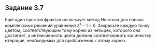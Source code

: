 ## Задание 3.7

Ещё один простой фрактал использует метод Ньютона для поиска комплексных решений
уравнения z<sup>4</sup> - 1 = 0. Закрасьте каждую точку цветом, соответствующим тому корню
из четырёх, которого она достигает, а интенсивность цвета должна соответсвовать
количеству итераций, необходимых для приближения к этому корню. 
